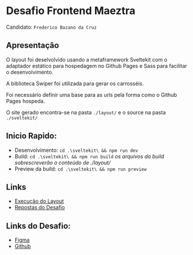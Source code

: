 # Desafio Frontend Maeztra

Candidato: `Frederico Bazano da Cruz`  

## Apresentação  

O layout foi deselvolvido usando a metaframework Sveltekit com o adaptador estático 
para hospedagem no Github Pages e Sass para facilitar o desenvolvimento.  

A biblioteca Swiper foi utilizada para gerar os carrosséis.

Foi necessário definir uma base para as urls pela forma como o Github Pages hospeda.

O site gerado encontra-se na pasta `./layout/` e o source na pasta `./sveltekit/`

## Inicio Rapido:

- Desenvolvimento: `cd .\sveltekit\ && npm run dev`
- Build: `cd .\sveltekit\ && npm run build` *os arquivos da build sobrescreverão o conteúdo de ./layout/*
- Preview da build: `cd .\sveltekit\ && npm run preview`

## Links  
- [Execução do Layout](https://fredericovinci.github.io/desafio-maeztra/layout/)
- [Repostas do Desafio](https://drive.google.com/file/d/1w4fTg_WkHJfPIlcUw2Tg6ErH_9E9Pq_L/view?usp=sharing)

## Links do Desafio: 
- [Figma](https://www.figma.com/file/3RqPfS5PW9whbQNCTTaoqA/%5B2020-09%5D-MZ---Layout-Teste-de-vagas-para-time-de-Devs?type=design&node-id=2-3560&mode=design&t=X9gEOuAzpVZoV22f-0)  
- [Github](https://github.com/maeztra/desafio-maeztra-dev)
